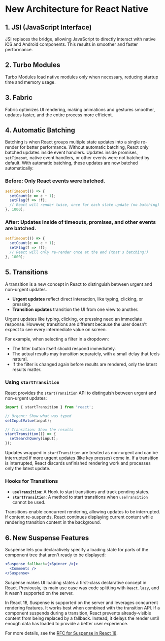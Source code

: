 # New Architecture for React Native

## 1. JSI (JavaScript Interface)
JSI replaces the bridge, allowing JavaScript to directly interact with native iOS and Android components. This results in smoother and faster performance.

## 2. Turbo Modules
Turbo Modules load native modules only when necessary, reducing startup time and memory usage.

## 3. Fabric
Fabric optimizes UI rendering, making animations and gestures smoother, updates faster, and the entire process more efficient.

## 4. Automatic Batching
Batching is when React groups multiple state updates into a single re-render for better performance. Without automatic batching, React only batched updates inside event handlers. Updates inside promises, `setTimeout`, native event handlers, or other events were not batched by default. With automatic batching, these updates are now batched automatically:

### Before: Only React events were batched.
```js
setTimeout(() => {
  setCount(c => c + 1);
  setFlag(f => !f);
  // React will render twice, once for each state update (no batching)
}, 1000);
```

### After: Updates inside of timeouts, promises, and other events are batched.
```js
setTimeout(() => {
  setCount(c => c + 1);
  setFlag(f => !f);
  // React will only re-render once at the end (that's batching!)
}, 1000);
```

## 5. Transitions
A transition is a new concept in React to distinguish between urgent and non-urgent updates.

- **Urgent updates** reflect direct interaction, like typing, clicking, or pressing.
- **Transition updates** transition the UI from one view to another.

Urgent updates like typing, clicking, or pressing need an immediate response. However, transitions are different because the user doesn’t expect to see every intermediate value on screen.

For example, when selecting a filter in a dropdown:
- The filter button itself should respond immediately.
- The actual results may transition separately, with a small delay that feels natural.
- If the filter is changed again before results are rendered, only the latest results matter.

### Using `startTransition`
React provides the `startTransition` API to distinguish between urgent and non-urgent updates:

```js
import { startTransition } from 'react';

// Urgent: Show what was typed
setInputValue(input);

// Transition: Show the results
startTransition(() => {
  setSearchQuery(input);
});
```

Updates wrapped in `startTransition` are treated as non-urgent and can be interrupted if more urgent updates (like key presses) come in. If a transition is interrupted, React discards unfinished rendering work and processes only the latest update.

### Hooks for Transitions
- **`useTransition`**: A Hook to start transitions and track pending states.
- **`startTransition`**: A method to start transitions when `useTransition` cannot be used.

Transitions enable concurrent rendering, allowing updates to be interrupted. If content re-suspends, React continues displaying current content while rendering transition content in the background.

## 6. New Suspense Features
Suspense lets you declaratively specify a loading state for parts of the component tree that aren't ready to be displayed:

```jsx
<Suspense fallback={<Spinner />}>
  <Comments />
</Suspense>
```

Suspense makes UI loading states a first-class declarative concept in React. Previously, its main use case was code splitting with `React.lazy`, and it wasn't supported on the server.

In React 18, Suspense is supported on the server and leverages concurrent rendering features. It works best when combined with the transition API. If a component suspends during a transition, React prevents already-visible content from being replaced by a fallback. Instead, it delays the render until enough data has loaded to provide a better user experience.

For more details, see the [RFC for Suspense in React 18](https://github.com/reactwg/react-18/discussions/46).

